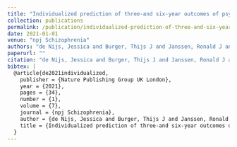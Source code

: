 ```yaml
---
title: "Individualized prediction of three-and six-year outcomes of psychosis in a longitudinal multicenter study: a machine learning approach"
collection: publications
permalink: /publication/individualized-prediction-of-three-and-six-year-outcomes-of-psychosis-in-a-longi
date: 2021-01-01
venue: "npj Schizophrenia"
authors: "de Nijs, Jessica and Burger, Thijs J and Janssen, Ronald J and Kia, Seyed Mostafa and van Opstal, Dani{\\\"e}l PJ and de Koning, Mariken B and de Haan, Lieuwe and Cahn, Wiepke and Schnack, Hugo G"
paperurl: ""
citation: "de Nijs, Jessica and Burger, Thijs J and Janssen, Ronald J and Kia, Seyed Mostafa and van Opstal, Dani{\\\"e}l PJ and de Koning, Mariken B and de Haan, Lieuwe and Cahn, Wiepke and Schnack, Hugo G (2021). Individualized prediction of three-and six-year outcomes of psychosis in a longitudinal multicenter study: a machine learning approach. npj Schizophrenia."
bibtex: |
  @article{de2021individualized,
    publisher = {Nature Publishing Group UK London},
    year = {2021},
    pages = {34},
    number = {1},
    volume = {7},
    journal = {npj Schizophrenia},
    author = {de Nijs, Jessica and Burger, Thijs J and Janssen, Ronald J and Kia, Seyed Mostafa and van Opstal, Dani{\"e}l PJ and de Koning, Mariken B and de Haan, Lieuwe and Cahn, Wiepke and Schnack, Hugo G},
    title = {Individualized prediction of three-and six-year outcomes of psychosis in a longitudinal multicenter study: a machine learning approach},
  }
---
```

